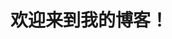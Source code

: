 <!DOCTYPE html>
<html lang="zh-CN">
<head>
    <meta charset="UTF-8">
    <title>我的博客</title>
</head>
<body>
    <h1>欢迎来到我的博客！</h1>
</body>
</html>
